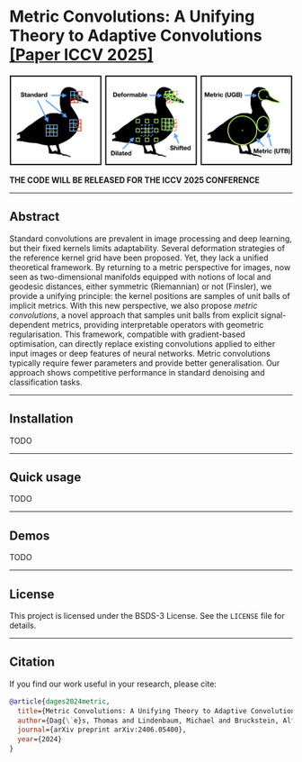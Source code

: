 # Metric Convolutions: A Unifying Theory to Adaptive Convolutions [\[Paper ICCV 2025\]](https://arxiv.org/abs/2406.05400)
![teaser_image](assets/duck_motivation_adaptive_kernels.png)

**THE CODE WILL BE RELEASED FOR THE ICCV 2025 CONFERENCE**

---

## Abstract

Standard convolutions are prevalent in image processing and deep learning, but their fixed kernels limits adaptability. Several deformation strategies of the reference kernel grid have been proposed. Yet, they lack a unified theoretical framework. By returning to a metric perspective for images, now seen as two-dimensional manifolds equipped with notions of local and geodesic distances, either symmetric (Riemannian) or not (Finsler), we provide a unifying principle: the kernel positions are samples of unit balls of implicit metrics. With this new perspective, we also propose *metric convolutions*, a novel approach that samples unit balls from explicit signal-dependent metrics, providing interpretable operators with geometric regularisation. This framework, compatible with gradient-based optimisation, can directly replace existing convolutions applied to either input images or deep features of neural networks. Metric convolutions typically require fewer parameters and provide better generalisation. Our approach shows competitive performance in standard denoising and classification tasks. 

---

## Installation

TODO

---

## Quick usage

TODO

---

## Demos

TODO

---

## License

This project is licensed under the BSDS-3 License. See the `LICENSE` file for details.

---

## Citation

If you find our work useful in your research, please cite:

```bibtex
@article{dages2024metric,
  title={Metric Convolutions: A Unifying Theory to Adaptive Convolutions},
  author={Dag{\`e}s, Thomas and Lindenbaum, Michael and Bruckstein, Alfred M},
  journal={arXiv preprint arXiv:2406.05400},
  year={2024}
}
```